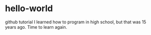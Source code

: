 # hello-world
github tutorial
I learned how to program in high school, but that was 15 years ago.  Time to learn again.
